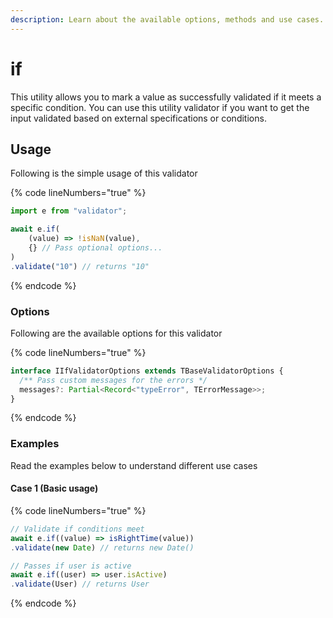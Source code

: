 ```yaml
---
description: Learn about the available options, methods and use cases.
---
```


# if

This utility allows you to mark a value as successfully validated if it meets a specific condition. You can use this utility validator if you want to get the input validated based on external specifications or conditions.

## Usage

Following is the simple usage of this validator

{% code lineNumbers="true" %}
```typescript
import e from "validator";

await e.if(
    (value) => !isNaN(value),
    {} // Pass optional options...
)
.validate("10") // returns "10"
```
{% endcode %}

### Options

Following are the available options for this validator

{% code lineNumbers="true" %}
```typescript
interface IIfValidatorOptions extends TBaseValidatorOptions {
  /** Pass custom messages for the errors */
  messages?: Partial<Record<"typeError", TErrorMessage>>;
}
```
{% endcode %}

### Examples

Read the examples below to understand different use cases

#### Case 1 (Basic usage)

{% code lineNumbers="true" %}
```typescript
// Validate if conditions meet
await e.if((value) => isRightTime(value))
.validate(new Date) // returns new Date()

// Passes if user is active
await e.if((user) => user.isActive)
.validate(User) // returns User
```
{% endcode %}
